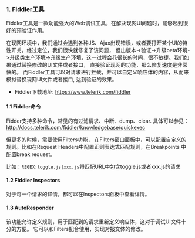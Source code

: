 ### 1. Fiddler工具

Fiddler工具是一款功能强大的Web调试工具，在解决现网UI问题时，能够起到很好的预验证作用。 

在现网环境中，我们通过会遇到各种JS、Ajax出现错误，或者要打开某个UI的特性开关。经过定位，我们很快就修复了该问题，
但出版本->验证->升级beta环境->升级类生产环境->升级生产环境，这一过程会花很长的时间，很不敏捷。我们如果通过替换修改的UI文件或者接口，
直接验证现网的功能，那么修复速度是非常快的。 而Fiddler工具可以对请求进行拦截，并可以自定义响应体的内容，从而来模拟替换现网UI文件或者接口,
达到验证的效果。

+ Fiddler下载地址: https://www.telerik.com/fiddler

#### 1.1 Fiddler命令

Fidder支持多种命令，常见的有过滤请求、中断、dump、clear. 具体可以参见：http://docs.telerik.com/fiddler/knowledgebase/quickexec

但更多的时候，需要使用Filters功能， 在Filters窗口面板中，可以配置自定义的规则。比如在Request Headers中配置正则表达式匹配规则，在Breakpoints
中配置break request。

比如：`REGEX:toggle.js|xxx.js`将匹配URL中包含toggle.js或者xxx.js的请求

#### 1.2 Fiddler Inspectors

对于每一个请求的详情，都可以在Inspectors面板中查看详情。

#### 1.3 AutoResponder

该功能允许定义规则，用于匹配到的请求重新定义响应体，这对于调试UI文件十分的方便。 它可以和Filters配合使用，实现对报文体的修改。

